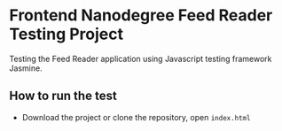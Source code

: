 # Frontend Nanodegree Feed Reader Testing Project

Testing the Feed Reader application using Javascript testing framework Jasmine.

## How to run the test

- Download the project or clone the repository, open `index.html`